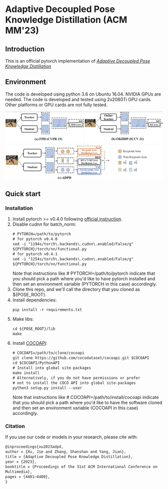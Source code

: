 # Adaptive Decoupled Pose Knowledge Distillation (ACM MM'23)

## Introduction 
This is an official pytorch implementation of [*Adaptive Decoupled Pose Knowledge Distillation*](https://dl.acm.org/doi/10.1145/3581783.3611818)

## Environment
The code is developed using python 3.6 on Ubuntu 16.04. NVIDIA GPUs are needed. The code is developed and tested using 2x2080Ti GPU cards. Other platforms or GPU cards are not fully tested.

![](./figure/intro.png)

## Quick start
### Installation
1. Install pytorch >= v0.4.0 following [official instruction](https://pytorch.org/).
2. Disable cudnn for batch_norm:
   ```
   # PYTORCH=/path/to/pytorch
   # for pytorch v0.4.0
   sed -i "1194s/torch\.backends\.cudnn\.enabled/False/g" ${PYTORCH}/torch/nn/functional.py
   # for pytorch v0.4.1
   sed -i "1254s/torch\.backends\.cudnn\.enabled/False/g" ${PYTORCH}/torch/nn/functional.py
   ```
   Note that instructions like # PYTORCH=/path/to/pytorch indicate that you should pick a path where you'd like to have pytorch installed  and then set an environment variable (PYTORCH in this case) accordingly.
1. Clone this repo, and we'll call the directory that you cloned as ${POSE_ROOT}.
2. Install dependencies:
   ```
   pip install -r requirements.txt
   ```
3. Make libs:
   ```
   cd ${POSE_ROOT}/lib
   make
   ```
3. Install [COCOAPI](https://github.com/cocodataset/cocoapi):
   ```
   # COCOAPI=/path/to/clone/cocoapi
   git clone https://github.com/cocodataset/cocoapi.git $COCOAPI
   cd $COCOAPI/PythonAPI
   # Install into global site-packages
   make install
   # Alternatively, if you do not have permissions or prefer
   # not to install the COCO API into global site-packages
   python3 setup.py install --user
   ```
   Note that instructions like # COCOAPI=/path/to/install/cocoapi indicate that you should pick a path where you'd like to have the software cloned and then set an environment variable (COCOAPI in this case) accordingly.

### Citation
If you use our code or models in your research, please cite with:
```
@inproceedings{xu2023adpd,
author = {Xu, Jie and Zhang, Shanshan and Yang, Jian},
title = {Adaptive Decoupled Pose Knowledge Distillation},
year = {2023},
booktitle = {Proceedings of the 31st ACM International Conference on Multimedia},
pages = {4401–4409},
}
```
